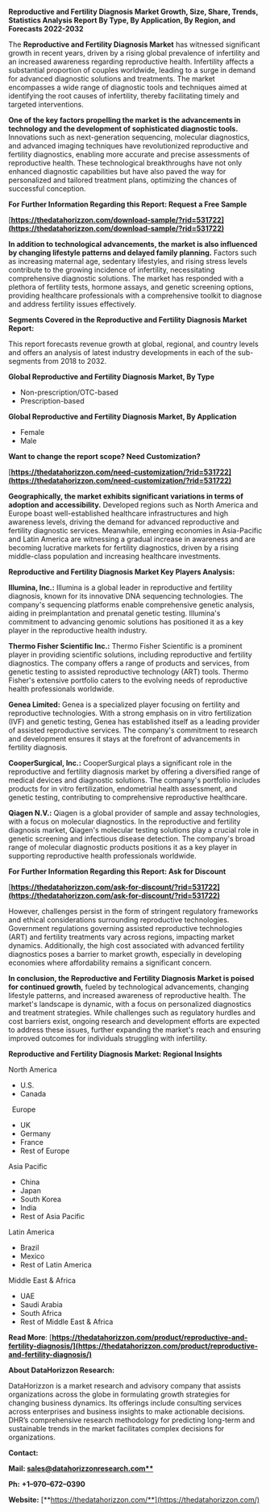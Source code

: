 ﻿**Reproductive and Fertility Diagnosis Market Growth, Size, Share, Trends, Statistics Analysis Report By Type, By Application, By Region, and Forecasts 2022-2032**


The **Reproductive and Fertility Diagnosis Market** has witnessed significant growth in recent years, driven by a rising global prevalence of infertility and an increased awareness regarding reproductive health. Infertility affects a substantial proportion of couples worldwide, leading to a surge in demand for advanced diagnostic solutions and treatments. The market encompasses a wide range of diagnostic tools and techniques aimed at identifying the root causes of infertility, thereby facilitating timely and targeted interventions.

**One of the key factors propelling the market is the advancements in technology and the development of sophisticated diagnostic tools.** Innovations such as next-generation sequencing, molecular diagnostics, and advanced imaging techniques have revolutionized reproductive and fertility diagnostics, enabling more accurate and precise assessments of reproductive health. These technological breakthroughs have not only enhanced diagnostic capabilities but have also paved the way for personalized and tailored treatment plans, optimizing the chances of successful conception. 

**For Further Information Regarding this Report: Request a Free Sample**	

[**https://thedatahorizzon.com/download-sample/?rid=531722](https://thedatahorizzon.com/download-sample/?rid=531722)** 

**In addition to technological advancements, the market is also influenced by changing lifestyle patterns and delayed family planning.** Factors such as increasing maternal age, sedentary lifestyles, and rising stress levels contribute to the growing incidence of infertility, necessitating comprehensive diagnostic solutions. The market has responded with a plethora of fertility tests, hormone assays, and genetic screening options, providing healthcare professionals with a comprehensive toolkit to diagnose and address fertility issues effectively.

**Segments Covered in the Reproductive and Fertility Diagnosis Market Report:**

This report forecasts revenue growth at global, regional, and country levels and offers an analysis of latest industry developments in each of the sub-segments from 2018 to 2032.

**Global Reproductive and Fertility Diagnosis Market, By Type**

- Non-prescription/OTC-based
- Prescription-based

**Global Reproductive and Fertility Diagnosis Market, By Application**

- Female
- Male

**Want to change the report scope? Need Customization?**

[**https://thedatahorizzon.com/need-customization/?rid=531722](https://thedatahorizzon.com/need-customization/?rid=531722)** 

**Geographically, the market exhibits significant variations in terms of adoption and accessibility.** Developed regions such as North America and Europe boast well-established healthcare infrastructures and high awareness levels, driving the demand for advanced reproductive and fertility diagnostic services. Meanwhile, emerging economies in Asia-Pacific and Latin America are witnessing a gradual increase in awareness and are becoming lucrative markets for fertility diagnostics, driven by a rising middle-class population and increasing healthcare investments. 

**Reproductive and Fertility Diagnosis Market Key Players Analysis:** 

**Illumina, Inc.:** Illumina is a global leader in reproductive and fertility diagnosis, known for its innovative DNA sequencing technologies. The company's sequencing platforms enable comprehensive genetic analysis, aiding in preimplantation and prenatal genetic testing. Illumina's commitment to advancing genomic solutions has positioned it as a key player in the reproductive health industry.

**Thermo Fisher Scientific Inc.:** Thermo Fisher Scientific is a prominent player in providing scientific solutions, including reproductive and fertility diagnostics. The company offers a range of products and services, from genetic testing to assisted reproductive technology (ART) tools. Thermo Fisher's extensive portfolio caters to the evolving needs of reproductive health professionals worldwide.

**Genea Limited:** Genea is a specialized player focusing on fertility and reproductive technologies. With a strong emphasis on in vitro fertilization (IVF) and genetic testing, Genea has established itself as a leading provider of assisted reproductive services. The company's commitment to research and development ensures it stays at the forefront of advancements in fertility diagnosis.

**CooperSurgical, Inc.:** CooperSurgical plays a significant role in the reproductive and fertility diagnosis market by offering a diversified range of medical devices and diagnostic solutions. The company's portfolio includes products for in vitro fertilization, endometrial health assessment, and genetic testing, contributing to comprehensive reproductive healthcare.

**Qiagen N.V.:** Qiagen is a global provider of sample and assay technologies, with a focus on molecular diagnostics. In the reproductive and fertility diagnosis market, Qiagen's molecular testing solutions play a crucial role in genetic screening and infectious disease detection. The company's broad range of molecular diagnostic products positions it as a key player in supporting reproductive health professionals worldwide.

**For Further Information Regarding this Report: Ask for Discount**	

[**https://thedatahorizzon.com/ask-for-discount/?rid=531722](https://thedatahorizzon.com/ask-for-discount/?rid=531722)** 

However, challenges persist in the form of stringent regulatory frameworks and ethical considerations surrounding reproductive technologies. Government regulations governing assisted reproductive technologies (ART) and fertility treatments vary across regions, impacting market dynamics. Additionally, the high cost associated with advanced fertility diagnostics poses a barrier to market growth, especially in developing economies where affordability remains a significant concern.

**In conclusion, the Reproductive and Fertility Diagnosis Market is poised for continued growth,** fueled by technological advancements, changing lifestyle patterns, and increased awareness of reproductive health. The market's landscape is dynamic, with a focus on personalized diagnostics and treatment strategies. While challenges such as regulatory hurdles and cost barriers exist, ongoing research and development efforts are expected to address these issues, further expanding the market's reach and ensuring improved outcomes for individuals struggling with infertility.

**Reproductive and Fertility Diagnosis Market: Regional Insights**

North America

- U.S.
- Canada

` `Europe

- UK
- Germany
- France
- Rest of Europe

Asia Pacific

- China
- Japan
- South Korea
- India
- Rest of Asia Pacific

Latin America

- Brazil
- Mexico
- Rest of Latin America

Middle East & Africa

- UAE
- Saudi Arabia
- South Africa
- Rest of Middle East & Africa

**Read More**: [**https://thedatahorizzon.com/product/reproductive-and-fertility-diagnosis/](https://thedatahorizzon.com/product/reproductive-and-fertility-diagnosis/)** 

**About DataHorizzon Research:**

DataHorizzon is a market research and advisory company that assists organizations across the globe in formulating growth strategies for changing business dynamics. Its offerings include consulting services across enterprises and business insights to make actionable decisions. DHR’s comprehensive research methodology for predicting long-term and sustainable trends in the market facilitates complex decisions for organizations.

**Contact:**

**Mail: [sales@datahorizzonresearch.com**](mailto:sales@datahorizzonresearch.com)**

**Ph:** **+1–970–672–0390**

**Website:** [**https://thedatahorizzon.com/**](https://thedatahorizzon.com/)

